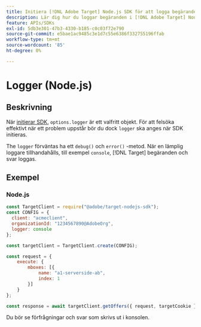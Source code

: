 ```yaml
---
title: Initiera [!DNL Adobe Target] Node.js SDK för att logga begäranden
description: Lär dig hur du loggar begäranden i [!DNL Adobe Target] Node.js SDK.
feature: APIs/SDKs
exl-id: 5db3e301-47b3-4330-b185-c0c03f72e790
source-git-commit: e5bae1ac9485c3e1d7c55e6386f332755196ffab
workflow-type: tm+mt
source-wordcount: '85'
ht-degree: 0%

---
```


# Logger (Node.js)

## Beskrivning

När [initierar SDK](initialize-sdk.md), `options.logger` är ett valfritt objekt. För att felsöka effektivt när ett problem uppstår bör du dock `logger` ska anges när SDK initieras.

The `logger` förväntas ha ett `debug()` och `error()` -metod. När en lämplig loggare tillhandahålls, till exempel `console`, [!DNL Target] begäranden och svar loggas.

## Exempel

### Node.js

```js {line-numbers="true"}
const TargetClient = require("@adobe/target-nodejs-sdk");
const CONFIG = {
  client: "acmeclient",
  organizationId: "1234567890@AdobeOrg",
  logger: console
};

const targetClient = TargetClient.create(CONFIG);

const request = {
    execute: {
        mboxes: [{
            name: "a1-serverside-ab",
            index: 1
        }]
    }
};

const response = await targetClient.getOffers({ request, targetCookie });
```

Du bör se förfrågningar och svar som skrivs ut i konsolen.
